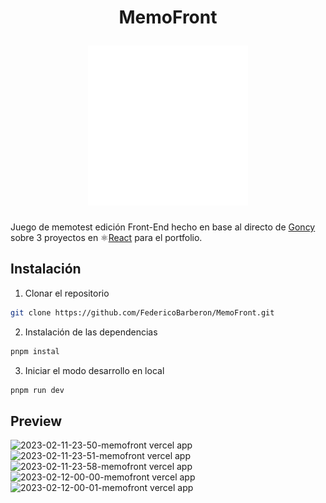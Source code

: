 <h1 align='center'>
  <p>MemoFront</p>
  <a href='https://memofront.vercel.app' target='_blank'>
    <img src='./src/assets/memofront.svg' alt='MemoFront Logo' />
  </a>
</h1>

Juego de memotest edición Front-End hecho en base al directo de [Goncy](https://twitch.tv/goncypozzo) sobre 3 proyectos en ⚛[React](https://reactjs.corg) para el portfolio.

## Instalación
1. Clonar el repositorio
```sh
git clone https://github.com/FedericoBarberon/MemoFront.git
```
2. Instalación de las dependencias
```sh
pnpm instal
```
3. Iniciar el modo desarrollo en local
```sh
pnpm run dev
```

## Preview
![2023-02-11-23-50-memofront vercel app](https://user-images.githubusercontent.com/66987826/218290811-ac99b23c-7a78-418c-b40f-4da961abe13d.png)
![2023-02-11-23-51-memofront vercel app](https://user-images.githubusercontent.com/66987826/218290819-eb14c8d7-5962-4857-bfce-bd20b933da56.png)
![2023-02-11-23-58-memofront vercel app](https://user-images.githubusercontent.com/66987826/218290867-67049f33-accf-4c8e-935e-7cf53d6ee1d2.png)
![2023-02-12-00-00-memofront vercel app](https://user-images.githubusercontent.com/66987826/218290831-6551a39c-c77c-4391-aee6-80e0ec516d42.png)
![2023-02-12-00-01-memofront vercel app](https://user-images.githubusercontent.com/66987826/218290836-784f9cbc-2e64-4760-bc8f-f29aede20b14.png)
